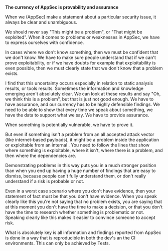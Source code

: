 **The currency of AppSec is provability and assurance**

When we (AppSec) make a statement about a particular security issue, it always be clear and unambiguous.

We should never say "This might be a problem", or "That might be exploited". When it comes to problems or weaknesses in AppSec, we have to express ourselves with confidence.

In cases where we don't know something, then we must be confident that we don't know. We have to make sure people understand that if we can't prove exploitability, or if we have doubts for example that exploitability is even possible, then we must clearly state that we don't know that a problem exists.

I find that this uncertainty occurs especially in relation to static analysis results, or tools results. Sometimes the information and knowledge emerging aren't absolutely clear. We can look at these results and say "Oh, we think this is a problem", but that is just not good enough. We have to have assurance, and our currency has to be highly defensible findings. We need to be able to show that every time we speak about something, we have the data to support what we say. We have to provide assurance.

When something is potentially vulnerable, we have to prove it.

But even if something isn't a problem from an all accepted attack vector (like internet-based payloads), it might be a problem inside the application or exploitable from an internal . You need to follow the lines that show where something is exploitable, where it isn't, where there is a problem, and then where the dependencies are.

Demonstrating problems in this way puts you in a much stronger position than when you end up having a huge number of findings that are easy to dismiss, because people can't fully understand them, or don't really understand if a risk is probable or not.

Even in a worst case scenario where you don't have evidence, then your statement of fact must be that you don't have evidence. When you speak clearly like this you're not saying that no problem exists, you are saying that at this moment you don't have the time to make a decision, or that you don't have the time to research whether something is problematic or not.  Speaking clearly like this makes it easier to convince someone to accept risk.

What is absolutely key is all information and findings reported from AppSec is done in a way that is reproducible in both the dev's an the CI environments. This can only be achieved by Tests.
